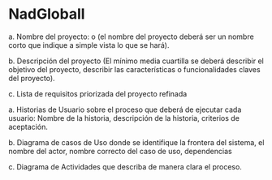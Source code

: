 # NadGloball

a. Nombre del proyecto: o (el nombre del proyecto deberá ser un nombre corto que indique a
simple vista lo que se hará).

b. Descripción del proyecto (El mínimo media cuartilla se deberá describir el objetivo del
proyecto, describir las características o funcionalidades claves del proyecto).

c. Lista de requisitos priorizada del proyecto refinada

a. Historias de Usuario sobre el proceso que deberá de ejecutar cada usuario:
Nombre de la historia, descripción de la historia, criterios de aceptación.

b. Diagrama de casos de Uso donde se identifique la frontera del sistema, el
nombre del actor, nombre correcto del caso de uso, dependencias

c. Diagrama de Actividades que describa de manera clara el proceso.
